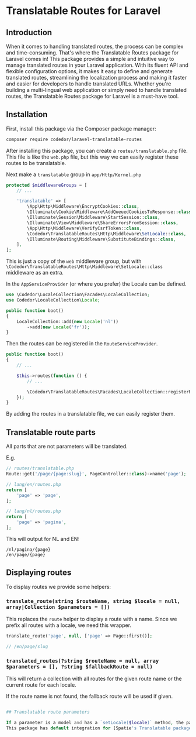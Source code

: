 # Translatable Routes for Laravel

## Introduction

When it comes to handling translated routes, the process can be complex and time-consuming. That's where the Translatable Routes package for Laravel comes in! This package provides a simple and intuitive way to manage translated routes in your Laravel application. With its fluent API and flexible configuration options, it makes it easy to define and generate translated routes, streamlining the localization process and making it faster and easier for developers to handle translated URLs. Whether you're building a multi-lingual web application or simply need to handle translated routes, the Translatable Routes package for Laravel is a must-have tool.

## Installation

First, install this package via the Composer package manager:

```bash
composer require codedor/laravel-translatable-routes
```

After installing this package, you can create a `routes/translatable.php` file.
This file is like the `web.php` file, but this way we can easily register these routes to be translatable.

Next make a `translatable` group in `app/Http/Kernel.php`

```php
protected $middlewareGroups = [
    // ...

    'translatable' => [
        \App\Http\Middleware\EncryptCookies::class,
        \Illuminate\Cookie\Middleware\AddQueuedCookiesToResponse::class,
        \Illuminate\Session\Middleware\StartSession::class,
        \Illuminate\View\Middleware\ShareErrorsFromSession::class,
        \App\Http\Middleware\VerifyCsrfToken::class,
        \Codedor\TranslatableRoutes\Http\Middleware\SetLocale::class,
        \Illuminate\Routing\Middleware\SubstituteBindings::class,
    ],
];
```

This is just a copy of the `web` middleware group, but with `\Codedor\TranslatableRoutes\Http\Middleware\SetLocale::class` middleware as an extra.

In the `AppServiceProvider` (or where you prefer) the Locale can be defined.

```php
use \Codedor\LocaleCollection\Facades\LocaleCollection;
use Codedor\LocaleCollection\Locale;

public function boot()
{
    LocaleCollection::add(new Locale('nl'))
        ->add(new Locale('fr'));
}
```

Then the routes can be registered in the `RouteServiceProvider`.

```php
public function boot()
{
    // ...

    $this->routes(function () {
        // ...

        \Codedor\TranslatableRoutes\Facades\LocaleCollection::registerRoutes(base_path('routes/translatable.php'));
    });
}
```

By adding the routes in a translatable file, we can easily register them.

## Translatable route parts

All parts that are not parameters will be translated.

E.g.

```php
// routes/translatable.php
Route::get('/page/{page:slug}', PageController::class)->name('page');
```

```php
// lang/en/routes.php
return [
    'page' => 'page',
];
```

```php
// lang/nl/routes.php
return [
    'page' => 'pagina',
];
```

This will output for NL and EN:

```
/nl/pagina/{page}
/en/page/{page}
```

## Displaying routes

To display routes we provide some helpers:

### `translate_route(string $routeName, string $locale = null, array|Collection $parameters = [])`

This replaces the `route` helper to display a route with a name.
Since we prefix all routes with a locale, we need this wrapper.

```php
translate_route('page', null, ['page' => Page::first()];

// /en/page/slug
```

### `translated_routes(?string $routeName = null, array $parameters = [], ?string $fallbackRoute = null)`

This will return a collection with all routes for the given route name or the current route for each locale.

If the route name is not found, the fallback route will be used if given.

```php

## Translatable route parameters

If a parameter is a model and has a `setLocale($locale)` method, the parameter will be translated.
This package has default integration for [Spatie's Translatable package](https://github.com/spatie/laravel-translatable).
